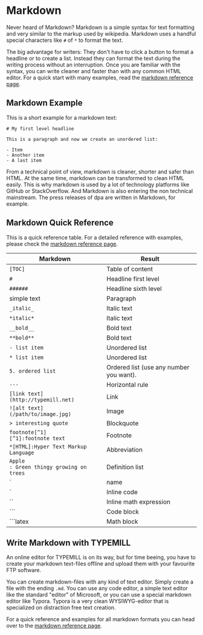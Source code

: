 # Markdown

Never heard of Markdown? Markdown is a simple syntax for text formatting and very similar to the markup used by wikipedia. Markdown uses a handful special characters like `#` of `*` to format the text. 

The big advantage for writers: They don't have to click a button to format a headline or to create a list. Instead they can format the text during the writing process without an interruption. Once you are familiar with the syntax, you can write cleaner and faster than with any common HTML editor. For a quick start with many examples, read the [markdown reference page](/info/markdown-test).

## Markdown Example

This is a short example for a markdown text: 

````
# My first level headline

This is a paragraph and now we create an unordered list:

- Item
- Another item
- A last item
````

From a technical point of view, markdown is cleaner, shorter and safer than HTML. At the same time, markdown can be transformed to clean HTML easily. This is why markdown is used by a lot of technology platforms like GitHub or StackOverflow. And Markdown is also entering the non technical mainstream. The press releases of dpa are written in Markdown, for example.

## Markdown Quick Reference

This is a quick reference table. For a detailed reference with examples, please check the [markdown reference page](/info/markdown-test).

| Markdown                                                     | Result                                  |
| ------------------------------------------------------------ | --------------------------------------- |
| `[TOC]`                                                      | Table of content                        |
| `#`                                                          | Headline first level                    |
| `######`                                                     | Headline sixth level                    |
| simple text                                                  | Paragraph                               |
| `_italic_`                                                   | Italic text                             |
| `*italic*`                                                   | Italic text                             |
| `__bold__`                                                   | Bold text                               |
| `**bold**`                                                   | Bold text                               |
| `- list item`                                                | Unordered list                          |
| `* list item`                                                | Unordered list                          |
| `5. ordered list`                                            | Ordered list (use any number you want). |
| `---`                                                        | Horizontal rule                         |
| `[link text](http://typemill.net)`                           | Link                                    |
| `![alt text](/path/to/image.jpg)`                            | Image                                   |
| `> interesting quote`                                        | Blockquote                              |
| `footnote[^1]`<br /> `[^1]:footnote text`                    | Footnote                                |
| `*[HTML]:Hyper Text Markup Language`                         | Abbreviation                            |
| `Apple`<br /> `: Green thingy growing on trees`              | Definition list                         |
| `|name       |usage      |`<br /> `|-----------|-----------|`<br /> `| My Name   | For Me    |` | Table                                   |
| `                                                            | Inline code                             |
| ``                                                           | Inline math expression                  |
| ```                                                          | Code block                              |
| ```latex                                                     | Math block                              |





## Write Markdown with TYPEMILL

An online editor for TYPEMILL is on its way, but for time beeing, you have to create your markdown text-files offline and upload them with your favourite FTP software.

You can create markdown-files with any kind of text editor. Simply create a file with the ending `.md`. You can use any code editor, a simple text editor like the standard "editor" of Microsoft, or you can use a special markdown editor like Typora. Typora is a very clean WYSIWYG-editor that is specialized on distraction free text creation.

For a quick reference and examples for all markdown formats you can head over to the [markdown reference page](/info/markdown-test).
